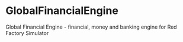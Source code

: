 # GlobalFinancialEngine
Global Financial Engine - financial, money and banking engine for Red Factory Simulator

